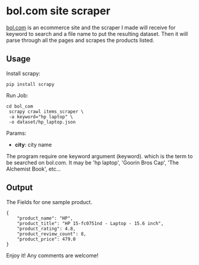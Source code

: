 # bol.com site scraper

<a href="bol.com">bol.com</a> is an ecommerce site and the scraper I made will receive for keyword to search and a file name to put the resulting dataset. Then it will parse through all the pages and scrapes the products listed.

## Usage

Install scrapy:

```
pip install scrapy
```

Run Job:

```
cd bol_com
 scrapy crawl items_scraper \
 -a keyword="hp laptop" \
 -o dataset/hp_laptop.json
```

Params:
- **city**: city name

The program require one keyword argument (keyword). which is the term to be searched on bol.com. It may be 'hp laptop', 'Goorin Bros Cap', 'The Alchemist Book', etc...

## Output

The Fields for one sample product.

```
{
    "product_name": "HP", 
    "product_title": "HP 15-fc0751nd - Laptop - 15.6 inch", 
    "product_rating": 4.8, 
    "product_review_count": 8, 
    "product_price": 479.0
}
```

Enjoy it! Any comments are welcome!